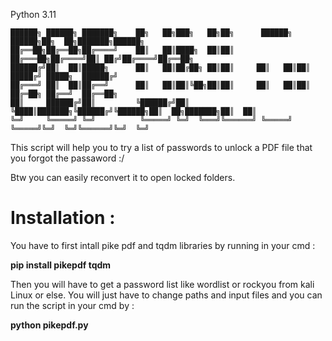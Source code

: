 Python 3.11
```
██████╗ ██████╗ ███████╗    ██╗   ██╗███╗   ██╗██╗      ██████╗  ██████╗██╗  ██╗███████╗██████╗ 
██╔══██╗██╔══██╗██╔════╝    ██║   ██║████╗  ██║██║     ██╔═══██╗██╔════╝██║ ██╔╝██╔════╝██╔══██╗
██████╔╝██║  ██║█████╗      ██║   ██║██╔██╗ ██║██║     ██║   ██║██║     █████╔╝ █████╗  ██████╔╝
██╔═══╝ ██║  ██║██╔══╝      ██║   ██║██║╚██╗██║██║     ██║   ██║██║     ██╔═██╗ ██╔══╝  ██╔══██╗
██║     ██████╔╝██║         ╚██████╔╝██║ ╚████║███████╗╚██████╔╝╚██████╗██║  ██╗███████╗██║  ██║
╚═╝     ╚═════╝ ╚═╝          ╚═════╝ ╚═╝  ╚═══╝╚══════╝ ╚═════╝  ╚═════╝╚═╝  ╚═╝╚══════╝╚═╝  ╚═╝
```

This script will help you to try a list of passwords to unlock a PDF file that you forgot the passaword :/

Btw you can easily reconvert it to open locked folders.

# Installation :

You have to first intall pike pdf and tqdm libraries by running in your cmd :

**pip install pikepdf tqdm** 

Then you will have to get a password list like wordlist or rockyou from kali Linux or else. 
You will just have to change paths and input files and you can run the script in your cmd by :

**python pikepdf.py**


